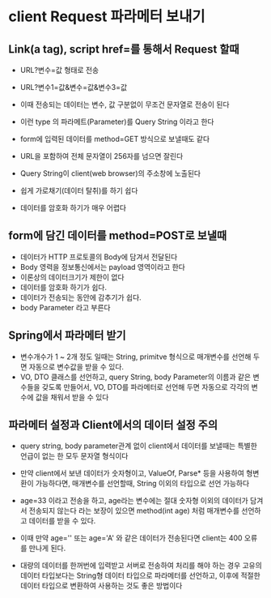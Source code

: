 # client Request 파라메터 보내기

## Link(a tag), script href=를 통해서 Request 할때
* URL?변수=값 형태로 전송
* URL?변수1=값&변수=값&변수3=값
* 이때 전송되는 데이터는 변수, 값 구분없이 무조건 문자열로 전송이 된다
* 이런 type 의 파라메트(Parameter)를 Query String 이라고 한다

* form에 입력된 데이터를 method=GET 방식으로 보낼때도 같다
* URL을 포함하여 전체 문자열이 256자를 넘으면 잘린다
* Query String이 client(web browser)의 주소창에 노출된다
* 쉽게 가로채기(데이터 탈취)를 하기 쉽다
* 데이터를 암호화 하기가 매우 어렵다

## form에 담긴 데이터를 method=POST로 보낼때
* 데이터가 HTTP 프로토콜의 Body에 담겨서 전달된다
* Body 영력을 정보통신에서는 payload 영역이라고 한다
* 이론상의 데이터크기가 제한이 없다
* 데이터를 암호화 하기가 쉽다.
* 데이터가 전송되는 동안에 감추기가 쉽다.
* body Parameter 라고 부른다

## Spring에서 파라메터 받기
* 변수개수가 1 ~ 2개 정도 일때는 String, primitve 형식으로 매개변수를 선언해 두면 자동으로 변수값을 받을 수 있다.
* VO, DTO 클래스를 선언하고, query String, body Parameter의 이름과 같은 변수들을 갖도록 만들어서, VO, DTO를 파라메터로 선언해 두면 자동으로 각각의 변수에 값을 채워서 받을 수 있다

## 파라메터 설정과 Client에서의 데이터 설정 주의
* query string, body parameter관계 없이 client에서 데이터를 보낼때는 특별한 언급이 없는 한 모두 문자열 형식이다

* 만약 client에서 보낸 데이터가 숫자형이고, ValueOf, Parse* 등을 사용하여 형변환이 가능하다면, 매개변수를 선언할때, String 이외의 타입으로 선언 가능하다

* age=33 이라고 전송을 하고, age라는 변수에는 절대 숫자형 이외의 데이터가 담겨서 전송되지 않는다 라는 보장이 있으면
method(int age) 처럼 매개변수를 선언하고 데이터를 받을 수 있다.

* 이때 만약 age='' 또는 age='A' 와 같은 데이터가 전송된다면 client는 400 오류를 만나게 된다.

* 대량의 데이터를 한꺼번에 입력받고 서버로 전송하여 처리를 해야 하는 경우 고유의 데이터 타입보다는 String형 데이터 타입으로 파라메터를 선언하고, 이후에 적절한 데이터 타입으로 변환하여 사용하는 것도 좋은 방법이다


